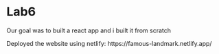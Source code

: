 <h1>Lab6</h1>

<p>Our goal was to built a react app and i built it from scratch</p>

<p>Deployed the website using netlify: https://famous-landmark.netlify.app/</p>
